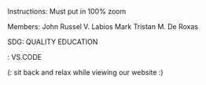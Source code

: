 Instructions:
Must put in 100% zoom

Members:
John Russel V. Labios
Mark Tristan M. De Roxas

SDG:
QUALITY EDUCATION

: VS.CODE

(: sit back and relax while viewing our website :)